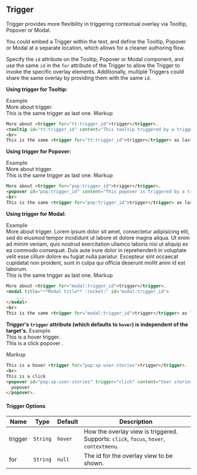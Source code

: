 ## Trigger

Trigger provides more flexibility in triggering contextual overlay via Tooltip, Popover or Modal.

You could embed a Trigger within the text, and define the Tooltip, Popover or Modal at a separate location, which allows for a cleaner authoring flow.

Specify the `id` attribute on the Tooltip, Popover or Modal component, and use the same `id` in the `for` attribute of the Trigger to allow the Trigger to invoke the specific overlay elements.
Additionally, multiple Triggers could share the same overlay by providing them with the same `id`.
<br />

**Using trigger for Tooltip:**<br>

<tip-box border-left-color="#00B0F0">
  <i style="font-style: normal; font-weight: bold; color: dimgray">Example</i><br>
  More about <trigger for="tt:trigger_id">trigger</trigger>.
  <tooltip id="tt:trigger_id" content="This tooltip triggered by a trigger"></tooltip>
  <br>
  This is the same <trigger for="tt:trigger_id">trigger</trigger> as last one.
</tip-box>

<tip-box border-left-color="black">
  <i style="font-style: normal; font-weight: bold; color: dimgray">Markup</i>

  ``` html
  More about <trigger for="tt:trigger_id">trigger</trigger>.
  <tooltip id="tt:trigger_id" content="This tooltip triggered by a trigger"></tooltip>
  <br>
  This is the same <trigger for="tt:trigger_id">trigger</trigger> as last one.
  ```
</tip-box>

**Using trigger for Popover:**<br>

<tip-box border-left-color="#00B0F0">
  <i style="font-style: normal; font-weight: bold; color: dimgray">Example</i><br>
  More about <trigger for="pop:trigger_id">trigger</trigger>.
  <popover id="pop:trigger_id" content="This popover is triggered by a trigger"></popover>
  <br>
  This is the same <trigger for="pop:trigger_id">trigger</trigger> as last one.
</tip-box>

<tip-box border-left-color="black">
<i style="font-style: normal; font-weight: bold; color: dimgray">Markup</i>

  ``` html
  More about <trigger for="pop:trigger_id">trigger</trigger>.
  <popover id="pop:trigger_id" content="This popover is triggered by a trigger"></popover>
  <br>
  This is the same <trigger for="pop:trigger_id">trigger</trigger> as last one.
  ```
</tip-box>

**Using trigger for Modal:**<br>

<tip-box border-left-color="#00B0F0">
  <i style="font-style: normal; font-weight: bold; color: dimgray">Example</i><br>
  More about <trigger for="modal:trigger_id">trigger</trigger>.
  <modal title="**Modal title** :rocket:" id="modal:trigger_id">
      Lorem ipsum dolor sit amet, consectetur adipisicing elit, sed do eiusmod tempor incididunt ut labore et dolore
      magna aliqua. Ut enim ad minim veniam, quis nostrud exercitation ullamco laboris nisi ut aliquip ex ea commodo
      consequat. Duis aute irure dolor in reprehenderit in voluptate velit esse cillum dolore eu fugiat nulla pariatur.
      Excepteur sint occaecat cupidatat non proident, sunt in culpa qui officia deserunt mollit anim id est laborum.
  </modal>
  <br>
  This is the same <trigger for="modal:trigger_id">trigger</trigger> as last one.
</tip-box>

<tip-box border-left-color="black">
  <i style="font-style: normal; font-weight: bold; color: dimgray">Markup</i>

  ``` html
  More about <trigger for="modal:trigger_id">trigger</trigger>.
  <modal title="**Modal title** :rocket:" id="modal:trigger_id">
      ...
  </modal>
  <br>
  This is the same <trigger for="modal:trigger_id">trigger</trigger> as last one.
  ```
</tip-box>

**Trigger's `trigger` attribute (which defaults to `hover`) is independent of the target's.**
<tip-box border-left-color="#00B0F0">
  <i style="font-style: normal; font-weight: bold; color: dimgray">Example</i><br>
  This is a hover <trigger for="pop:xp-user-stories">trigger</trigger>.
  <br>
  This is a click
  <popover id="pop:xp-user-stories" trigger="click" content="User stories..." >
    popover
  </popover>.
</tip-box>

<tip-box border-left-color="black">
  <i style="font-style: normal; font-weight: bold; color: dimgray">Markup</i>

  ``` html
  This is a hover <trigger for="pop:xp-user-stories">trigger</trigger>.
  <br>
  This is a click
  <popover id="pop:xp-user-stories" trigger="click" content="User stories..." >
    popover
  </popover>.
  ```
</tip-box>

#### Trigger Options

Name | Type | Default | Description
---- | ---- | ------- | ------
trigger | `String` | `hover` | How the overlay view is triggered.<br>Supports: `click`, `focus`, `hover`, `contextmenu`.
for | `String` | `null` | The id for the overlay view to be shown.